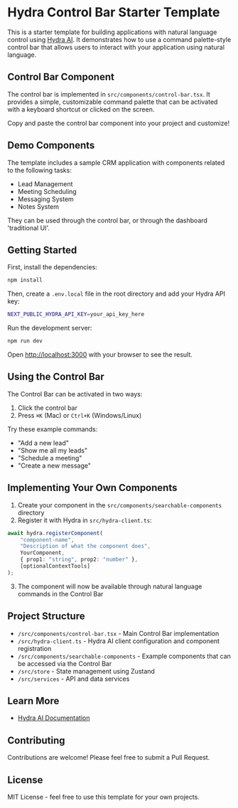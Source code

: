 # Hydra Control Bar Starter Template

This is a starter template for building applications with natural language control using [Hydra AI](https://github.com/michaelmagan/hydraai). It demonstrates how to use a command palette-style control bar that allows users to interact with your application using natural language.

## Control Bar Component

The control bar is implemented in `src/components/control-bar.tsx`. It provides a simple, customizable command palette that can be activated with a keyboard shortcut or clicked on the screen.

Copy and paste the control bar component into your project and customize!

## Demo Components

The template includes a sample CRM application with components related to the following tasks:

- Lead Management
- Meeting Scheduling
- Messaging System
- Notes System

They can be used through the control bar, or through the dashboard 'traditional UI'.

## Getting Started

First, install the dependencies:

```bash
npm install
```

Then, create a `.env.local` file in the root directory and add your Hydra API key:

```bash
NEXT_PUBLIC_HYDRA_API_KEY=your_api_key_here
```

Run the development server:

```bash
npm run dev
```

Open [http://localhost:3000](http://localhost:3000) with your browser to see the result.

## Using the Control Bar

The Control Bar can be activated in two ways:
1. Click the control bar 
2. Press `⌘K` (Mac) or `Ctrl+K` (Windows/Linux)

Try these example commands:
- "Add a new lead"
- "Show me all my leads"
- "Schedule a meeting"
- "Create a new message"

## Implementing Your Own Components

1. Create your component in the `src/components/searchable-components` directory
2. Register it with Hydra in `src/hydra-client.ts`:

```typescript
await hydra.registerComponent(
    "component-name",
    "Description of what the component does",
    YourComponent,
    { prop1: "string", prop2: "number" },
    [optionalContextTools]
);
```

3. The component will now be available through natural language commands in the Control Bar

## Project Structure

- `/src/components/control-bar.tsx` - Main Control Bar implementation
- `/src/hydra-client.ts` - Hydra AI client configuration and component registration
- `/src/components/searchable-components` - Example components that can be accessed via the Control Bar
- `/src/store` - State management using Zustand
- `/src/services` - API and data services

## Learn More

- [Hydra AI Documentation](https://github.com/michaelmagan/hydraai)

## Contributing

Contributions are welcome! Please feel free to submit a Pull Request.

## License

MIT License - feel free to use this template for your own projects.
